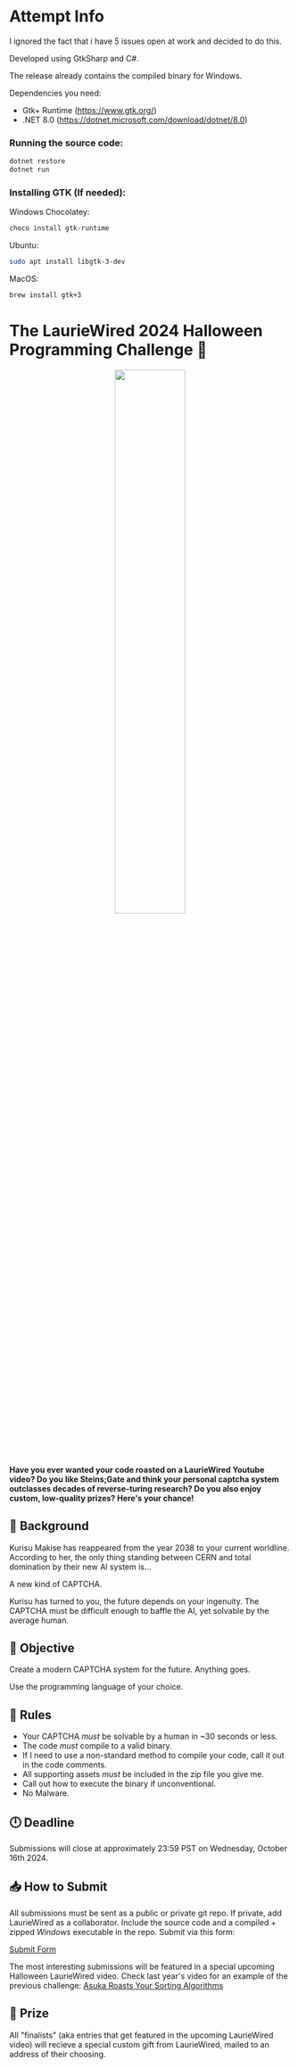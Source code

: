 # Attempt Info

I ignored the fact that i have 5 issues open at work and decided to do this.

Developed using GtkSharp and C#.

The release already contains the compiled binary for Windows.

Dependencies you need:
- Gtk+ Runtime (https://www.gtk.org/)
- .NET 8.0 (https://dotnet.microsoft.com/download/dotnet/8.0)

### Running the source code:
```bash
dotnet restore
dotnet run
```

### Installing GTK (If needed):

Windows Chocolatey:
```bash
choco install gtk-runtime
```

Ubuntu:
```bash
sudo apt install libgtk-3-dev
```

MacOS:
```bash
brew install gtk+3
```


# The LaurieWired 2024 Halloween Programming Challenge 🎃

<p align="center" width="100%"><img src="https://github.com/user-attachments/assets/39347b76-7035-42eb-b843-660102456daf" width="50%" align="center"/></p>

**Have you ever wanted your code roasted on a LaurieWired Youtube video?  Do you like Steins;Gate and think your personal captcha system outclasses decades of reverse-turing research? Do you also enjoy custom, low-quality prizes?  Here's your chance!**

## 🔮 Background

Kurisu Makise has reappeared from the year 2038 to your current worldline.  According to her, the only thing standing between CERN and total domination by their new AI system is...

A new kind of CAPTCHA.

Kurisu has turned to you, the future depends on your ingenuity.  The CAPTCHA must be difficult enough to baffle the AI, yet solvable by the average human.


## 🎯 Objective
Create a modern CAPTCHA system for the future.  Anything goes.

Use the programming language of your choice.

## 📜 Rules
- Your CAPTCHA *must* be solvable by a human in ~30 seconds or less.
- The code *must* compile to a valid binary.
- If I need to use a non-standard method to compile your code, call it out in the code comments.
- All supporting assets *must* be included in the zip file you give me.
- Call out how to execute the binary if unconventional.
- No Malware.


## 🕛 Deadline
Submissions will close at approximately 23:59 PST on Wednesday, October 16th 2024.

## 📥 How to Submit

All submissions must be sent as a public or private git repo.  If private, add LaurieWired as a collaborator.  Include the source code and a compiled + zipped *Windows* executable in the repo.  Submit via this form:

[Submit Form](https://forms.gle/nTY42PXvMxQtj1TCA)

The most interesting submissions will be featured in a special upcoming Halloween LaurieWired video.  Check last year's video for an example of the previous challenge: [Asuka Roasts Your Sorting Algorithms](https://www.youtube.com/watch?v=u0aoByec99Q)

## 🎁 Prize
All "finalists" (aka entries that get featured in the upcoming LaurieWired video) will recieve a special custom gift from LaurieWired, mailed to an address of their choosing.
